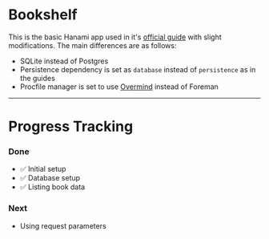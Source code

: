 # Bookshelf

This is the basic Hanami app used in it's [official guide][hanami] with slight modifications. The main differences are as follows:

* SQLite instead of Postgres
* Persistence dependency is set as `database` instead of `persistence` as in the guides
* Procfile manager is set to use [Overmind][overmind] instead of Foreman

------------

# Progress Tracking

### Done

* ✅ Initial setup
* ✅ Database setup
* ✅ Listing book data

### Next

* Using request parameters

[hanami]:   https://guides.hanamirb.org/v2.1/introduction/getting-started/
[overmind]: https://github.com/DarthSim/overmind

